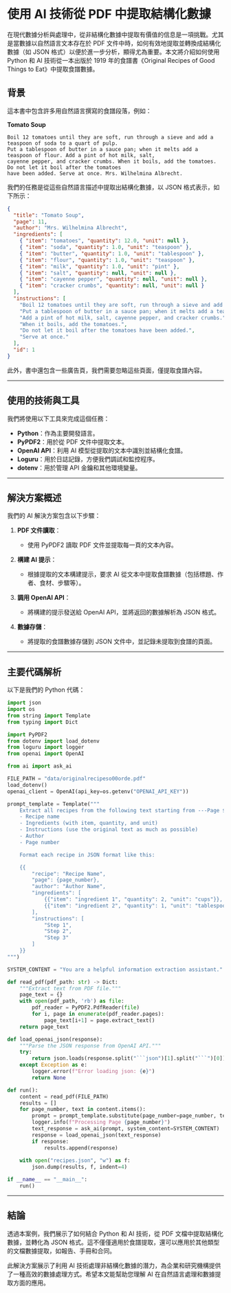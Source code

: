 # 使用 AI 技術從 PDF 中提取結構化數據

在現代數據分析與處理中，從非結構化數據中提取有價值的信息是一項挑戰。尤其是當數據以自然語言文本存在於 PDF 文件中時，如何有效地提取並轉換成結構化數據（如 JSON 格式）以便於進一步分析，顯得尤為重要。本文將介紹如何使用 Python 和 AI 技術從一本出版於 1919 年的食譜書《Original Recipes of Good Things to Eat》中提取食譜數據。

## 背景

這本書中包含許多用自然語言撰寫的食譜段落，例如：

**Tomato Soup**
```
Boil 12 tomatoes until they are soft, run through a sieve and add a teaspoon of soda to a quart of pulp.
Put a tablespoon of butter in a sauce pan; when it melts add a teaspoon of flour. Add a pint of hot milk, salt,
cayenne pepper, and cracker crumbs. When it boils, add the tomatoes. Do not let it boil after the tomatoes
have been added. Serve at once. Mrs. Wilhelmina Albrecht.
```

我們的任務是從這些自然語言描述中提取出結構化數據，以 JSON 格式表示，如下所示：

```json
{
  "title": "Tomato Soup",
  "page": 11,
  "author": "Mrs. Wilhelmina Albrecht",
  "ingredients": [
    { "item": "tomatoes", "quantity": 12.0, "unit": null },
    { "item": "soda", "quantity": 1.0, "unit": "teaspoon" },
    { "item": "butter", "quantity": 1.0, "unit": "tablespoon" },
    { "item": "flour", "quantity": 1.0, "unit": "teaspoon" },
    { "item": "milk", "quantity": 1.0, "unit": "pint" },
    { "item": "salt", "quantity": null, "unit": null },
    { "item": "cayenne pepper", "quantity": null, "unit": null },
    { "item": "cracker crumbs", "quantity": null, "unit": null }
  ],
  "instructions": [
    "Boil 12 tomatoes until they are soft, run through a sieve and add a teaspoon of soda to a quart of pulp.",
    "Put a tablespoon of butter in a sauce pan; when it melts add a teaspoon of flour.",
    "Add a pint of hot milk, salt, cayenne pepper, and cracker crumbs.",
    "When it boils, add the tomatoes.",
    "Do not let it boil after the tomatoes have been added.",
    "Serve at once."
  ],
  "id": 1
}
```

此外，書中還包含一些廣告頁，我們需要忽略這些頁面，僅提取食譜內容。

---

## 使用的技術與工具

我們將使用以下工具來完成這個任務：

- **Python**：作為主要開發語言。
- **PyPDF2**：用於從 PDF 文件中提取文本。
- **OpenAI API**：利用 AI 模型從提取的文本中識別並結構化食譜。
- **Loguru**：用於日誌記錄，方便我們調試和監控程序。
- **dotenv**：用於管理 API 金鑰和其他環境變量。

---

## 解決方案概述

我們的 AI 解決方案包含以下步驟：

1. **PDF 文件讀取**：
   - 使用 PyPDF2 讀取 PDF 文件並提取每一頁的文本內容。
   
2. **構建 AI 提示**：
   - 根據提取的文本構建提示，要求 AI 從文本中提取食譜數據（包括標題、作者、食材、步驟等）。
   
3. **調用 OpenAI API**：
   - 將構建的提示發送給 OpenAI API，並將返回的數據解析為 JSON 格式。
   
4. **數據存儲**：
   - 將提取的食譜數據存儲到 JSON 文件中，並記錄未提取到食譜的頁面。

---

## 主要代碼解析

以下是我們的 Python 代碼：

```python
import json
import os
from string import Template
from typing import Dict

import PyPDF2
from dotenv import load_dotenv
from loguru import logger
from openai import OpenAI

from ai import ask_ai

FILE_PATH = "data/originalrecipeso00orde.pdf"
load_dotenv()
openai_client = OpenAI(api_key=os.getenv("OPENAI_API_KEY"))

prompt_template = Template("""
    Extract all recipes from the following text starting from ---Page $page_number---. Each recipe should include:
    - Recipe name
    - Ingredients (with item, quantity, and unit)
    - Instructions (use the original text as much as possible)
    - Author
    - Page number

    Format each recipe in JSON format like this:

    {{
        "recipe": "Recipe Name",
        "page": {page_number},
        "author": "Author Name",
        "ingredients": [
            {{"item": "ingredient 1", "quantity": 2, "unit": "cups"}},
            {{"item": "ingredient 2", "quantity": 1, "unit": "tablespoon"}}
        ],
        "instructions": [
            "Step 1",
            "Step 2",
            "Step 3"
        ]
    }}
""")

SYSTEM_CONTENT = "You are a helpful information extraction assistant."

def read_pdf(pdf_path: str) -> Dict:
    """Extract text from PDF file."""
    page_text = {}
    with open(pdf_path, 'rb') as file:
        pdf_reader = PyPDF2.PdfReader(file)
        for i, page in enumerate(pdf_reader.pages):
            page_text[i+1] = page.extract_text()
    return page_text

def load_openai_json(response):
    """Parse the JSON response from OpenAI API."""
    try:
        return json.loads(response.split("```json")[1].split("```")[0])
    except Exception as e:
        logger.error(f"Error loading json: {e}")
        return None

def run():
    content = read_pdf(FILE_PATH)
    results = []
    for page_number, text in content.items():
        prompt = prompt_template.substitute(page_number=page_number, text=text)
        logger.info(f"Processing Page {page_number}")
        text_response = ask_ai(prompt, system_content=SYSTEM_CONTENT)
        response = load_openai_json(text_response)
        if response:
            results.append(response)
    
    with open("recipes.json", "w") as f:
        json.dump(results, f, indent=4)

if __name__ == "__main__":
    run()
```

---

## 結論

透過本案例，我們展示了如何結合 Python 和 AI 技術，從 PDF 文檔中提取結構化數據，並轉化為 JSON 格式。這不僅僅適用於食譜提取，還可以應用於其他類型的文檔數據提取，如報告、手冊和合同。

此解決方案展示了利用 AI 技術處理非結構化數據的潛力，為企業和研究機構提供了一種高效的數據處理方式。希望本文能幫助您理解 AI 在自然語言處理和數據提取方面的應用。
